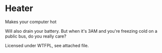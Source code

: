 # Heater
Makes your computer hot

Will also drain your battery. But when it's 3AM and you're freezing cold on a public bus, do you really care?

Licensed under WTFPL, see attached file.
